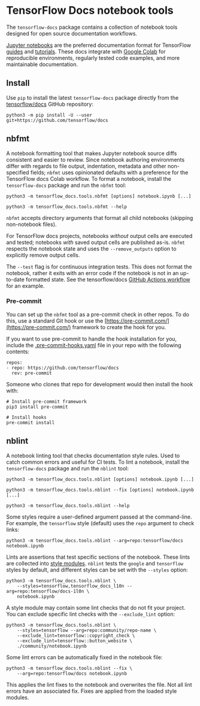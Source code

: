 # TensorFlow Docs notebook tools

The `tensorflow-docs` package contains a collection of notebook tools designed
for open source documentation workflows.

[Jupyter notebooks](https://nbformat.readthedocs.io/en/latest/) are the
preferred documentation format for TensorFlow
[guides](https://www.tensorflow.org/guide) and
[tutorials](https://www.tensorflow.org/tutorials). These docs integrate with
[Google Colab](https://colab.research.google.com/github/tensorflow/docs/blob/master/site/en/tutorials/quickstart/beginner.ipynb)
for reproducible environments, regularly tested code examples, and more
maintainable documentation.


## Install

Use `pip` to install the latest `tensorflow-docs` package directly from the
[tensorflow/docs](https://github.com/tensorflow/docs) GitHub repository:

```
python3 -m pip install -U --user git+https://github.com/tensorflow/docs
```


## nbfmt

A notebook formatting tool that makes Jupyter notebook source diffs consistent
and easier to review. Since notebook authoring environments differ with regards
to file output, indentation, metadata and other non-specified fields; `nbfmt`
uses opinionated defaults with a preference for the TensorFlow docs Colab
workflow. To format a notebook, install the `tensorflow-docs` package and run
the `nbfmt` tool:

```
python3 -m tensorflow_docs.tools.nbfmt [options] notebook.ipynb [...]
```
```
python3 -m tensorflow_docs.tools.nbfmt --help
```

`nbfmt` accepts directory arguments that format all child notebooks (skipping
non-notebook files).

For TensorFlow docs projects, notebooks *without* output cells are executed and
tested; notebooks *with* saved output cells are published as-is. `nbfmt`
respects the notebook state and uses the `--remove_outputs` option to explicitly
remove output cells.

The `--test` flag is for continuous integration tests. This does not format the
notebook, rather it exits with an error code if the notebook is not in an
up-to-date formatted state. See the tensorflow/docs
[GitHub Actions workflow](https://github.com/tensorflow/docs/blob/master/.github/workflows/ci.yaml)
for an example.

### Pre-commit

You can set up the `nbfmt` tool as a pre-commit check in other repos. To do
this, use a standard Git hook or use the
[https://pre-commit.com/](https://pre-commit.com/) framework to create the hook
for you.

If you want to use pre-commit to handle the hook installation for you, include
the [.pre-commit-hooks.yaml](./.pre-commit-hooks.yaml) file in your repo with
the following contents:

```
repos:
- repo: https://github.com/tensorflow/docs
  rev: pre-commit
```

Someone who clones that repo for development would then install the hook with:

```
# Install pre-commit framework
pip3 install pre-commit
```
```
# Install hooks
pre-commit install
```

## nblint

A notebook linting tool that checks documentation style rules. Used to catch
common errors and useful for CI tests. To lint a notebook, install the
`tensorflow-docs` package and run the `nblint` tool:

```
python3 -m tensorflow_docs.tools.nblint [options] notebook.ipynb [...]
```
```
python3 -m tensorflow_docs.tools.nblint --fix [options] notebook.ipynb [...]
```
```
python3 -m tensorflow_docs.tools.nblint --help
```

Some styles require a user-defined argument passed at the command-line. For
example, the `tensorflow` style (default) uses the `repo` argument to check links:

```
python3 -m tensorflow_docs.tools.nblint --arg=repo:tensorflow/docs notebook.ipynb
```

Lints are assertions that test specific sections of the notebook. These lints
are collected into
[style modules](https://github.com/tensorflow/docs/tree/master/tools/tensorflow_docs/tools/nblint/style).
`nblint` tests the `google` and `tensorflow` styles by default, and different
styles can be set with the `--styles` option:

```
python3 -m tensorflow_docs.tools.nblint \
    --styles=tensorflow,tensorflow_docs_l10n --arg=repo:tensorflow/docs-1l0n \
    notebook.ipynb
```

A style module may contain some lint checks that do not fit your project. You
can exclude specific lint checks with the `--exclude_lint` option:

```
python3 -m tensorflow_docs.tools.nblint \
    --styles=tensorflow --arg=repo:community/repo-name \
    --exclude_lint=tensorflow::copyright_check \
    --exclude_lint=tensorflow::button_website \
    ./community/notebook.ipynb
```

Some lint errors can be automatically fixed in the notebook file:

```
python3 -m tensorflow_docs.tools.nblint --fix \
    --arg=repo:tensorflow/docs notebook.ipynb
```

This applies the lint fixes to the notebook and overwrites the file. Not all
lint errors have an associated fix. Fixes are applied from the loaded style
modules.
